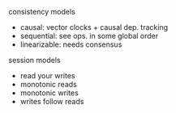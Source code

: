 ---
---
consistency models
- causal: vector clocks + causal dep. tracking 
- sequential: see ops. in some global order 
- linearizable: needs consensus 

session models
- read your writes 
- monotonic reads
- monotonic writes 
- writes follow reads 
